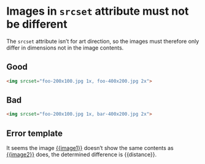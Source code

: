 # Images in `srcset` attribute must not be different

The `srcset` attribute isn’t for art direction, so the images must therefore only differ in dimensions not in the image contents.

## Good

```html
<img srcset="foo-200x100.jpg 1x, foo-400x200.jpg 2x">
```

## Bad

```html
<img srcset="foo-200x100.jpg 1x, bar-400x200.jpg 2x">
```

## Error template

It seems the image [{{image1}}]({{image1Url}}) doesn’t show the same contents as [{{image2}}]({{image2Url}}) does, the determined difference is {{distance}}.
